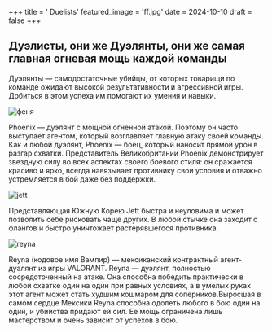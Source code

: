 +++
title = ' Duelists'
featured_image = 'ff.jpg'
date = 2024-10-10
draft = false
+++
## Дуэлисты, они же Дуэлянты, они же самая главная огневая мощь каждой команды

Дуэлянты — самодостаточные убийцы, от которых товарищи по команде ожидают высокой результативности и агрессивной игры. Добиться в этом успеха им помогают их умения и навыки.

![феня](https://steamuserimages-a.akamaihd.net/ugc/1999072132940543145/E52FF6CF384D8DB9BD79237691FFBC31D4C141EB/?imw=512&amp;&amp;ima=fit&amp;impolicy=Letterbox&amp;imcolor=%23000000&amp;letterbox=false)

Phoenix — дуэлянт с мощной огненной атакой. Поэтому он часто выступает агентом, который возглавляет главную атаку своей команды. Как и любой дуэлянт, Phoenix — боец, который наносит прямой урон в разгар схватки.
Представитель Великобритании Phoenix демонстрирует звездную силу во всех аспектах своего боевого стиля: он сражается красиво и ярко, всегда навязывает противнику свои условия и отважно устремляется в бой даже без поддержки.

![jett](https://i.ytimg.com/vi/qdqP76sXJ5E/maxresdefault.jpg)

Представляющая Южную Корею Jett быстра и неуловима и может позволить себе рисковать чаще других. В любой стычке она заходит с флангов и быстро уничтожает растерявшегося противника.

![reyna](https://i.ytimg.com/vi/xihk1pIuHT0/maxresdefault.jpg)

Reyna (кодовое имя Вампир) — мексиканский контрактный агент-дуэлянт из игры VALORANT. Reyna — дуэлянт, полностью сосредоточенный на атаке. Она способна победить практически в любой схватке один на один при равных условиях, а в умелых руках этот агент может стать худшим кошмаром для соперников.Выросшая в самом сердце Мексики Reyna способна одолеть любого в бою один на один, и убийства придают ей сил. Ее мощь ограничена лишь мастерством и очень зависит от успехов в бою.